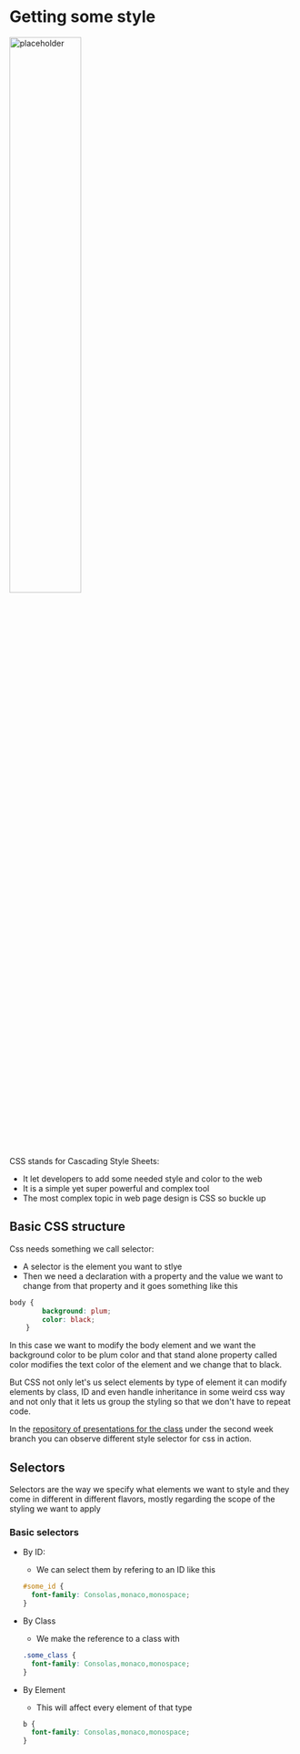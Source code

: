 # Getting some style

<img src="https://external-content.duckduckgo.com/iu/?u=https%3A%2F%2Fi.pinimg.com%2F736x%2F6e%2F3a%2F71%2F6e3a71eac5c3f7376d9938bada623850.jpg&f=1&nofb=1&ipt=1081b46180aa62a65dde751941c20fc40aa98caf0d96ac94e4889309069d2d5b" alt="placeholder" width="50%" height="50%">

CSS stands for Cascading Style Sheets:

- It let developers to add some needed style and color to the web
- It is a simple yet super powerful and complex tool
- The most complex topic in web page design is CSS so buckle up

## Basic CSS structure

Css needs something we call selector:

- A selector is the element you want to stlye
- Then we need a declaration with a property and the value we want to change from that property and it goes something like this

```css
body {
        background: plum;
        color: black;
    }
```

In this case we want to modify the body element and we want the background color to be plum color and that stand alone property called color modifies the text color of the element and we change that to black.

But CSS not only let's us select elements by type of element it can modify elements by class, ID and even handle inheritance in some weird css way and not only that it lets us group the styling so that we don't have to repeat code.

In the [repository of presentations for the class](https://github.com/Robinthatdoesnotsuck/ClassPresentations) under the second week branch you can observe different style selector for css in action.

## Selectors

Selectors are the way we specify what elements we want to style and they come in different in different flavors, mostly regarding the scope of the styling we want to apply

### Basic selectors

- By ID:
  - We can select them by refering to an ID like this
  
  ```css
  #some_id {
    font-family: Consolas,monaco,monospace;
  }
  ```

- By Class
  - We make the reference to a class with

  ```css
  .some_class {
    font-family: Consolas,monaco,monospace;
  }
  ```

- By Element
  - This will affect every element of that type

  ```css
  b {
    font-family: Consolas,monaco,monospace;
  }
  ```

